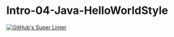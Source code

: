 # Intro-04-Java-HelloWorldStyle
[![GitHub's Super Linter](https://github.com/ICS4U-Programming-JessahT/Intro-04-Java-HelloWorldStyle/workflows/GitHub's%20Super%20Linter/badge.svg)](https://github.com/JessahT/Intro-04-Java-HelloWorldStyle/actions)
